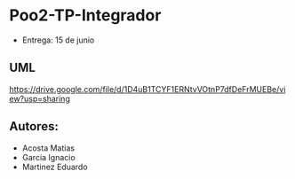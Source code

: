 # Poo2-TP-Integrador

- Entrega: 15 de junio

## UML
https://drive.google.com/file/d/1D4uB1TCYF1ERNtvVOtnP7dfDeFrMUEBe/view?usp=sharing

## Autores:

- Acosta Matias 
- Garcia Ignacio
- Martinez Eduardo


